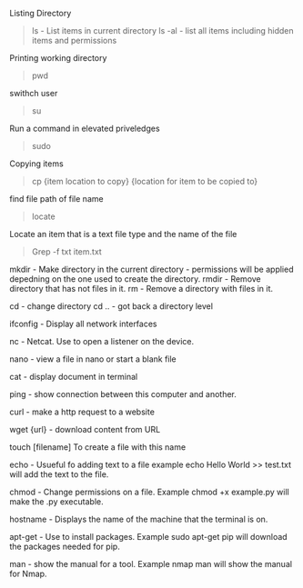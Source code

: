 Listing Directory
> ls - List items in current directory 
> ls -al - list all items including hidden items and permissions
  
Printing working directory 
> pwd 

swithch user
> su
> 
Run a command in elevated priveledges
> sudo

Copying items
> cp {item location to copy} {location for item to be copied to}
  
  
find file path of file name
> locate

Locate an item that is a text file type and the name of the file
> Grep -f txt item.txt 

mkdir -  Make directory in the current directory - permissions will be applied depedning on the one used to create the directory.
rmdir - Remove directory that has not files in it.
rm - Remove a directory with files in it.

cd - change directory 
cd .. - got back a directory level

ifconfig - Display all network interfaces

nc - Netcat. Use to open a listener on the device. 

nano - view a file in nano or start a blank file

cat  - display document in terminal

ping - show connection between this computer and another.

curl - make a http request to a website

wget {url} - download content from URL

touch [filename] To create a file with this name

echo - Usueful fo adding text to a file example echo Hello World >> test.txt will add the text to the file.

chmod - Change permissions on a file. Example chmod +x example.py will make the .py executable.

hostname - Displays the name of the machine that the terminal is on.

apt-get - Use to install packages. Example sudo apt-get pip will download the packages needed for pip.

man - show the manual for a tool. Example nmap man will show the manual for Nmap.



